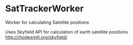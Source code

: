 # SatTrackerWorker
Worker for calculating Satellite positions

Uses Skyfield API for calculation of earth satellite positions
http://rhodesmill.org/skyfield/
